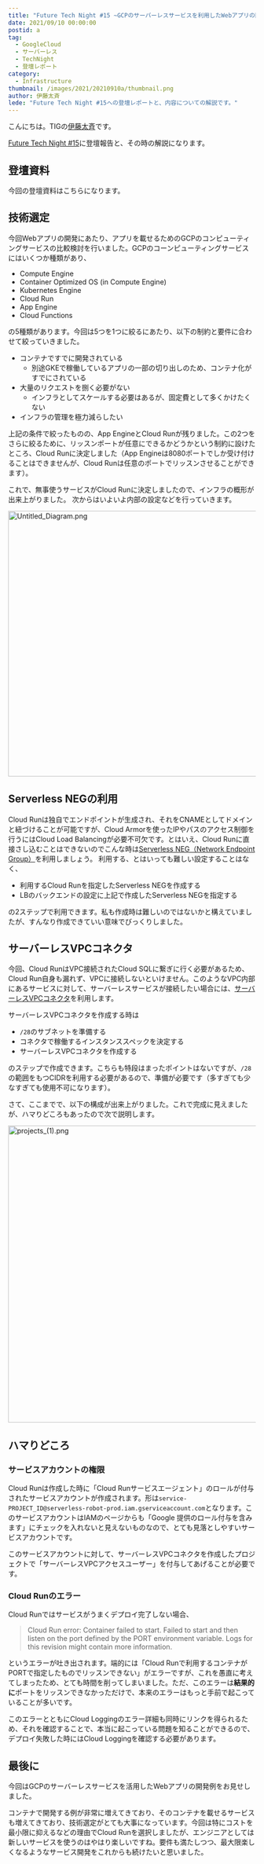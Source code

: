 ```yaml
---
title: "Future Tech Night #15 ~GCPのサーバーレスサービスを利用したWebアプリの開発~"
date: 2021/09/10 00:00:00
postid: a
tag:
  - GoogleCloud
  - サーバーレス
  - TechNight
  - 登壇レポート
category:
  - Infrastructure
thumbnail: /images/2021/20210910a/thumbnail.png
author: 伊藤太斉
lede: "Future Tech Night #15への登壇レポートと、内容についての解説です。"
---
```

こんにちは。TIGの[伊藤太斉](https://twitter.com/kaedemalu)です。

[Future Tech Night #15](https://future.connpass.com/event/220822/)に登壇報告と、その時の解説になります。

## 登壇資料

今回の登壇資料はこちらになります。

<script async class="speakerdeck-embed" data-id="79065ba6f3824c0296baca7eac3ad1aa" data-ratio="1.77777777777778" src="//speakerdeck.com/assets/embed.js"></script>

## 技術選定

今回Webアプリの開発にあたり、アプリを載せるためのGCPのコンピューティングサービスの比較検討を行いました。GCPのコーンピューティングサービスにはいくつか種類があり、

- Compute Engine
- Container Optimized OS (in Compute Engine)
- Kubernetes Engine
- Cloud Run
- App Engine
- Cloud Functions

の5種類があります。今回は5つを1つに絞るにあたり、以下の制約と要件に合わせて絞っていきました。

- コンテナですでに開発されている
  - 別途GKEで稼働しているアプリの一部の切り出しのため、コンテナ化がすでにされている
- 大量のリクエストを捌く必要がない
  - インフラとしてスケールする必要はあるが、固定費として多くかけたくない
- インフラの管理を極力減らしたい

上記の条件で絞ったものの、App EngineとCloud Runが残りました。この2つをさらに絞るために、リッスンポートが任意にできるかどうかという制約に設けたところ、Cloud Runに決定しました（App Engineは8080ポートでしか受け付けることはできませんが、Cloud Runは任意のポートでリッスンさせることができます）。

これで、無事使うサービスがCloud Runに決定しましたので、インフラの概形が出来上がりました。
次からはいよいよ内部の設定などを行っていきます。

<img src="/images/2021/20210910a/Untitled_Diagram.png" alt="Untitled_Diagram.png" width="1011" height="541" loading="lazy">

## Serverless NEGの利用

Cloud Runは独自でエンドポイントが生成され、それをCNAMEとしてドメインと紐づけることが可能ですが、Cloud Armorを使ったIPやパスのアクセス制御を行うにはCloud Load Balancingが必要不可欠です。とはいえ、Cloud Runに直接さし込むことはできないのでこんな時は[Serverless NEG（Network Endpoint Group）](https://cloud.google.com/load-balancing/docs/negs/serverless-neg-concepts?hl=ja)を利用しましょう。
利用する、とはいっても難しい設定することはなく、

- 利用するCloud Runを指定したServerless NEGを作成する
- LBのバックエンドの設定に上記で作成したServerless NEGを指定する

の2ステップで利用できます。私も作成時は難しいのではないかと構えていましたが、すんなり作成できていい意味でびっくりしました。

## サーバーレスVPCコネクタ

今回、Cloud RunはVPC接続されたCloud SQLに繋ぎに行く必要があるため、Cloud Run自身も漏れず、VPCに接続しないといけません。このようなVPC内部にあるサービスに対して、サーバーレスサービスが接続したい場合には、[サーバーレスVPCコネクタ](https://cloud.google.com/vpc/docs/serverless-vpc-access?hl=ja)を利用します。

サーバーレスVPCコネクタを作成する時は

- `/28`のサブネットを準備する
- コネクタで稼働するインスタンススペックを決定する
- サーバーレスVPCコネクタを作成する

のステップで作成できます。こちらも特段はまったポイントはないですが、`/28`の範囲をもつCIDRを利用する必要があるので、準備が必要です（多すぎても少なすぎても使用不可になります）。

さて、ここまでで、以下の構成が出来上がりました。これで完成に見えましたが、ハマりどころもあったので次で説明します。

<img src="/images/2021/20210910a/projects_(1).png" alt="projects_(1).png" width="1200" height="605" loading="lazy">

## ハマりどころ

### サービスアカウントの権限

Cloud Runは作成した時に「Cloud Runサービスエージェント」のロールが付与されたサービスアカウントが作成されます。形は`service-PROJECT_ID@serverless-robot-prod.iam.gserviceaccount.com`となります。このサービスアカウントはIAMのページからも「Google 提供のロール付与を含みます」にチェックを入れないと見えないものなので、とても見落としやすいサービスアカウントです。

このサービスアカウントに対して、サーバーレスVPCコネクタを作成したプロジェクトで「サーバーレスVPCアクセスユーザー」を付与してあげることが必要です。

### Cloud Runのエラー

Cloud Runではサービスがうまくデプロイ完了しない場合、
> Cloud Run error: Container failed to start. Failed to start and then listen on the port defined by the PORT environment variable. Logs for this revision might contain more information.

というエラーが吐き出されます。端的には「Cloud Runで利用するコンテナがPORTで指定したものでリッスンできない」がエラーですが、これを愚直に考えてしまったため、とても時間を削ってしまいました。ただ、このエラーは**結果的に**ポートをリッスンできなかっただけで、本来のエラーはもっと手前で起こっていることが多いです。

このエラーとともにCloud Loggingのエラー詳細も同時にリンクを得られるため、それを確認することで、本当に起こっている問題を知ることができるので、デプロイ失敗した時にはCloud Loggingを確認する必要があります。

## 最後に

今回はGCPのサーバーレスサービスを活用したWebアプリの開発例をお見せしました。

コンテナで開発する例が非常に増えてきており、そのコンテナを載せるサービスも増えてきており、技術選定がとても大事になっています。今回は特にコストを最小限に抑えるなどの理由でCloud Runを選択しましたが、エンジニアとしては新しいサービスを使うのはやはり楽しいですね。要件も満たしつつ、最大限楽しくなるようなサービス開発をこれからも続けたいと思いました。

